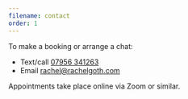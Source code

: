 ```yaml
---
filename: contact
order: 1
---
```

<div>
To make a booking or arrange a chat:
<ul>
   <li>Text/call <a href="tel:+447956341263">07956 341263</a>
   <li>Email <a href="mailto:rachel@rachelgoth.com">rachel@rachelgoth.com</a>
</ul>
</div>

Appointments take place online via Zoom or similar.
